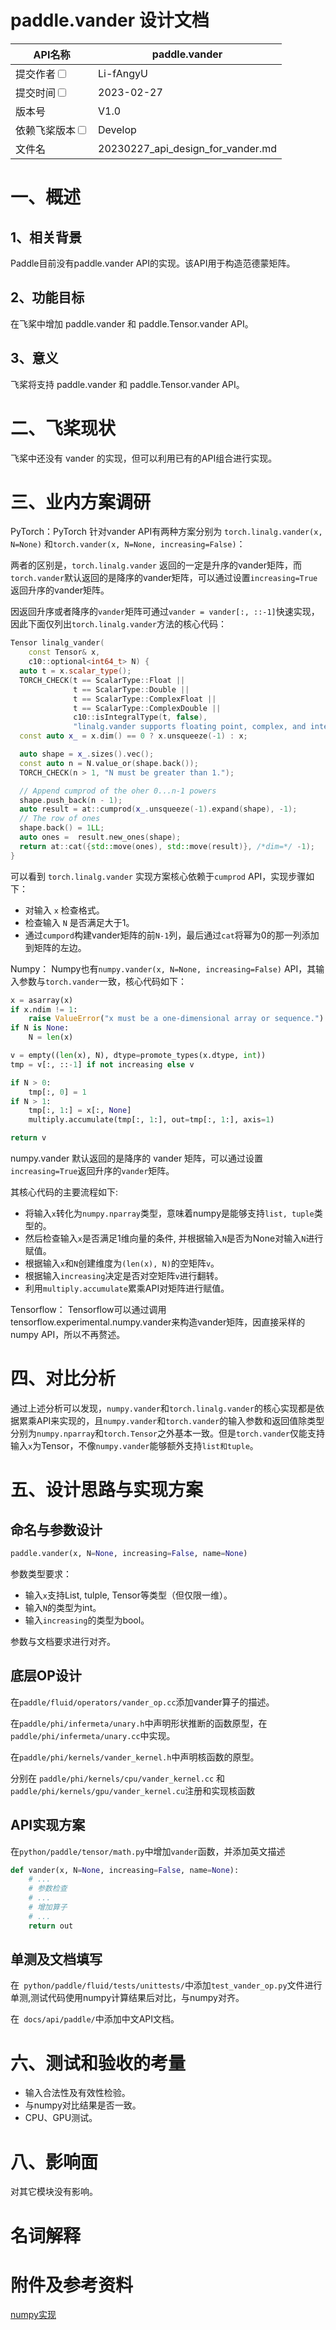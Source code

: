 # paddle.vander 设计文档

| API名称                                                      | paddle.vander                               |
| ------------------------------------------------------------ | ----------------------------------------- |
| 提交作者<input type="checkbox" class="rowselector hidden">   | Li-fAngyU                          |
| 提交时间<input type="checkbox" class="rowselector hidden">   | 2023-02-27                                |
| 版本号                                                       | V1.0                                      |
| 依赖飞桨版本<input type="checkbox" class="rowselector hidden"> | Develop                                   |
| 文件名                                                       | 20230227_api_design_for_vander.md<br> |


# 一、概述

## 1、相关背景

Paddle目前没有paddle.vander API的实现。该API用于构造范德蒙矩阵。

## 2、功能目标

在飞桨中增加 paddle.vander 和 paddle.Tensor.vander API。

## 3、意义

飞桨将支持 paddle.vander 和 paddle.Tensor.vander API。

# 二、飞桨现状

飞桨中还没有 vander 的实现，但可以利用已有的API组合进行实现。

# 三、业内方案调研

PyTorch：PyTorch 针对vander API有两种方案分别为 `torch.linalg.vander(x, N=None)` 和`torch.vander(x, N=None, increasing=False)`：

两者的区别是，`torch.linalg.vander` 返回的一定是升序的vander矩阵，而`torch.vander`默认返回的是降序的vander矩阵，可以通过设置`increasing=True`返回升序的vander矩阵。

因返回升序或者降序的`vander`矩阵可通过`vander = vander[:, ::-1]`快速实现，因此下面仅列出`torch.linalg.vander`方法的核心代码：

```c++
Tensor linalg_vander(
    const Tensor& x,
    c10::optional<int64_t> N) {
  auto t = x.scalar_type();
  TORCH_CHECK(t == ScalarType::Float ||
              t == ScalarType::Double ||
              t == ScalarType::ComplexFloat ||
              t == ScalarType::ComplexDouble ||
              c10::isIntegralType(t, false),
              "linalg.vander supports floating point, complex, and integer tensors, but got ", t);
  const auto x_ = x.dim() == 0 ? x.unsqueeze(-1) : x;

  auto shape = x_.sizes().vec();
  const auto n = N.value_or(shape.back());
  TORCH_CHECK(n > 1, "N must be greater than 1.");

  // Append cumprod of the oher 0...n-1 powers
  shape.push_back(n - 1);
  auto result = at::cumprod(x_.unsqueeze(-1).expand(shape), -1);
  // The row of ones
  shape.back() = 1LL;
  auto ones =  result.new_ones(shape);
  return at::cat({std::move(ones), std::move(result)}, /*dim=*/ -1);
}
```

可以看到 `torch.linalg.vander` 实现方案核心依赖于`cumprod` API，实现步骤如下：
* 对输入 `x` 检查格式。
* 检查输入 `N` 是否满足大于1。
* 通过`cumpord`构建vander矩阵的前`N-1`列，最后通过`cat`将幂为0的那一列添加到矩阵的左边。

Numpy： Numpy也有`numpy.vander(x, N=None, increasing=False)` API，其输入参数与`torch.vander`一致，核心代码如下：
```python
x = asarray(x)
if x.ndim != 1:
    raise ValueError("x must be a one-dimensional array or sequence.")
if N is None:
    N = len(x)

v = empty((len(x), N), dtype=promote_types(x.dtype, int))
tmp = v[:, ::-1] if not increasing else v

if N > 0:
    tmp[:, 0] = 1
if N > 1:
    tmp[:, 1:] = x[:, None]
    multiply.accumulate(tmp[:, 1:], out=tmp[:, 1:], axis=1)

return v
```

numpy.vander 默认返回的是降序的 vander 矩阵，可以通过设置`increasing=True`返回升序的`vander`矩阵。

其核心代码的主要流程如下:
* 将输入`x`转化为`numpy.nparray`类型，意味着numpy是能够支持`list, tuple`类型的。
* 然后检查输入`x`是否满足1维向量的条件, 并根据输入`N`是否为None对输入`N`进行赋值。
* 根据输入`x`和`N`创建维度为`(len(x), N)`的空矩阵`v`。
* 根据输入`increasing`决定是否对空矩阵`v`进行翻转。
* 利用`multiply.accumulate`累乘API对矩阵进行赋值。

Tensorflow： Tensorflow可以通过调用tensorflow.experimental.numpy.vander来构造vander矩阵，因直接采样的 numpy API，所以不再赘述。

# 四、对比分析

通过上述分析可以发现，`numpy.vander`和`torch.linalg.vander`的核心实现都是依据累乘API来实现的，且`numpy.vander`和`torch.vander`的输入参数和返回值除类型分别为`numpy.nparray`和`torch.Tensor`之外基本一致。但是`torch.vander`仅能支持输入`x`为Tensor，不像`numpy.vander`能够额外支持`list和tuple`。

# 五、设计思路与实现方案

## 命名与参数设计

```python
paddle.vander(x, N=None, increasing=False, name=None)
```

参数类型要求：

* 输入`x`支持List, tulple, Tensor等类型（但仅限一维）。
* 输入`N`的类型为int。
* 输入`increasing`的类型为bool。

参数与文档要求进行对齐。

## 底层OP设计
在`paddle/fluid/operators/vander_op.cc`添加vander算子的描述。

在`paddle/phi/infermeta/unary.h`中声明形状推断的函数原型，在`paddle/phi/infermeta/unary.cc`中实现。

在`paddle/phi/kernels/vander_kernel.h`中声明核函数的原型。

分别在 `paddle/phi/kernels/cpu/vander_kernel.cc` 和`paddle/phi/kernels/gpu/vander_kernel.cu`注册和实现核函数  

## API实现方案

在`python/paddle/tensor/math.py`中增加`vander`函数，并添加英文描述
```python
def vander(x, N=None, increasing=False, name=None):
    # ...
    # 参数检查
    # ...
    # 增加算子
    # ...
    return out
```
## 单测及文档填写
在` python/paddle/fluid/tests/unittests/`中添加`test_vander_op.py`文件进行单测,测试代码使用numpy计算结果后对比，与numpy对齐。

在` docs/api/paddle/`中添加中文API文档。


# 六、测试和验收的考量

* 输入合法性及有效性检验。
* 与numpy对比结果是否一致。
* CPU、GPU测试。

# 八、影响面

对其它模块没有影响。

# 名词解释

# 附件及参考资料
[numpy实现](https://github.com/numpy/numpy/blob/v1.24.0/numpy/lib/twodim_base.py#L546-L634)